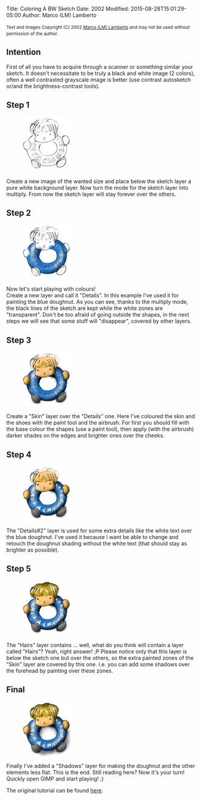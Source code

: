 Title: Coloring A BW Sketch
Date: 2002
Modified: 2015-08-28T15:01:29-05:00
Author: Marco (LM) Lamberto


<small>Text and images Copyright (C) 2002 [Marco (LM) Lamberto](mailto:lmNOSPAM@sunnyspot.org) and may not be used without permission of the author.</small>

## Intention

First of all you have to acquire through a scanner or something similar your sketch. It doesn't necessitate to be truly a black and white image (2 colors), often a well contrasted grayscale image is better (use contrast autosketch or/and the brightness-contrast tools).

## Step 1

<figure>
<img src="hikachan_t0.jpg" alt="hikachan_t0.jpg"/>
</figure>

Create a new image of the wanted size and place below the sketch layer a pure white background layer. Now turn the mode for the sketch layer into multiply. From now the sketch layer will stay forever over the others.

## Step 2

<figure>
<img src="hikachan_t1.jpg" alt="hikachan_t1.jpg"/>
</figure>

Now let's start playing with colours!   
Create a new layer and call it "Details". In this example I've used it for painting the blue doughnut. As you can see, thanks to the multiply mode, the black lines of the sketch are kept while the white zones are "transparent". Don't be too afraid of going outside the shapes, in the next steps we will see that some stuff will "disappear", covered by other layers.

## Step 3

<figure>
<img src="hikachan_t2.jpg" alt="hikachan_t2.jpg"/>
</figure>

Create a "Skin" layer over the "Details" one. Here I've coloured the skin and the shoes with the paint tool and the airbrush. For first you should fill with the base colour the shapes (use a paint tool), then apply (with the airbrush) darker shades on the edges and brighter ones over the cheeks.

## Step 4

<figure>
<img src="hikachan_t3.jpg" alt="hikachan_t3.jpg"/>
</figure>

The "Details#2" layer is used for some extra details like the white text over the blue doughnut. I've used it because I want be able to change and retouch the doughnut shading without the white text (that should stay as brighter as possible).

## Step 5

<figure>
<img src="hikachan_t4.jpg" alt="hikachan_t4.jpg"/>
</figure>

The "Hairs" layer contains ... well, what do you think will contain a layer called "Hairs"? Yeah, right answer! ;P Please notice only that this layer is below the sketch one but over the others, so the extra painted zones of the "Skin" layer are covered by this one. I.e. you can add some shadows over the forehead by painting over these zones.

## Final

<figure>
<img src="hikachan_t5.jpg" alt="hikachan_t5.jpg"/>
</figure>

Finally I've added a "Shadows" layer for making the doughnut and the other elements less flat. This is the end. Still reading here? Now it's your turn! Quickly open GIMP and start playing! ;)

The original tutorial can be found [here](http://the.sunnyspot.org/slm/tut_skcol.html).


